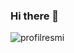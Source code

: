 ### Hi there 👋
![profilresmi](https://github.com/mustafahicyilmaz35/mustafahicyilmaz35/assets/23613691/7b8d8df9-a027-4eff-9b7e-bd6978542338)

<!--
**mustafahicyilmaz35/mustafahicyilmaz35** is a ✨ _special_ ✨ repository because its `README.md` (this file) appears on your GitHub profile.

Here are some ideas to get you started:

- 🔭 I’m currently working on ...
- 🌱 I’m currently learning ...
- 👯 I’m looking to collaborate on ...
- 🤔 I’m looking for help with ...
- 💬 Ask me about ...
- 📫 How to reach me: ...
- 😄 Pronouns: ...![profilresmi](https://github.com/mustafahicyilmaz35/mustafahicyilmaz35/assets/23613691/7b8d8df9-a027-4eff-9b7e-bd6978542338)

- ⚡ Fun fact: ...
-->
